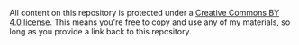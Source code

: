 All content on this repository is protected under a [Creative Commons BY 4.0 license](https://creativecommons.org/licenses/by/4.0/). This means you're free to copy and use any of my materials, so long as you provide a link back to this repository.
